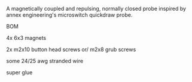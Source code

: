 A magnetically coupled and repulsing, normally closed probe inspired by annex engineering's microswitch quickdraw probe.

BOM

4x 6x3 magnets

2x m2x10 button head screws or/ m2x8 grub screws

some 24/25 awg stranded wire

super glue
